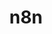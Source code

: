 ---
codehost: https://github.com/n8n-io/n8n
linkedin: https://linkedin.com/company/28491094
logohandle: n8nio
sort: n8n
title: n8n
twitter: https://x.com/n8n_io
website: https://n8n.io/
---